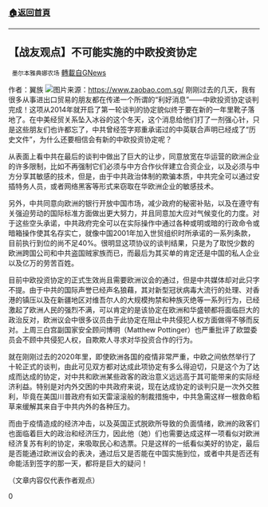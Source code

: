 ###  [:house:返回首頁](https://github.com/ourhimalayas/txt)
---

## 【战友观点】不可能实施的中欧投资协定
` 墨尔本雅典娜农场` [轉載自GNews](https://gnews.org/zh-hans/714921/)

作者：翼族
![]()![](https://gnews.org/wp-content/uploads/2021/01/Picture33.png)图片来源：https://www.zaobao.com.sg/
刚刚过去的几天，我有很多从事进出口贸易的朋友都在传递一个所谓的“利好消息”——中欧投资协定谈判完成！这项从2014年就开启了第一轮谈判的协定貌似终于要在新的一年里靴子落地了。在中美经贸关系坠入冰谷的这个冬天，这个消息给他们打了一剂强心针，只是这些朋友们也许都忘了，中共曾经签字郑重承诺过的中英联合声明已经成了“历史文件”，为什么还要相信会有新的中欧投资协定呢？

从表面上看中共在最后的谈判中做出了巨大的让步，同意放宽在华运营的欧洲企业的许多限制，比如不再强制它们必须与中方合作伙伴建立合资企业，以及必须与中方分享其敏感的技术，但是，由于中共政治体制的欺骗本质，中共完全可以通过安插特务人员，或者网络黑客等形式来窃取在华欧洲企业的敏感技术。

另外，中共同意向欧洲的银行开放中国市场，减少政府的秘密补贴，以及在遵守有关强迫劳动的国际标准方面做出更大努力，并且同意加大应对气候变化的力度。对于这些空头承诺，中共政府完全可以在实际操作中通过各种或明或暗的行政命令或暗箱操作使其名存实亡，就像中国2001年加入世贸组织时所承诺的一系列条款，目前执行到位的尚不足40%。很明显这项协议的谈判结果，只是为了取悦少数的欧洲跨国公司和中共盗国贼家族而已，而最后为其买单的肯定还是中国的私人企业以及亿万的劳苦百姓。

目前中欧投资协定的正式生效尚且需要欧洲议会的通过，但是中共媒体却对此只字不提。由于中共的国际声誉已经声名狼藉，其对新型冠状病毒大流行的处理、对香港的镇压以及在新疆地区对维吾尔人的大规模拘禁和种族灭绝等一系列行为，已经激起了欧洲人民的强烈不满，可以肯定的是该协定在欧洲和华盛顿都将面临巨大的政治反对，欧洲议会中很多议员由于此协定在阻止中共侵犯人权方面做得不够而反对。上周三白宫副国家安全顾问博明（Matthew Pottinger）也严重批评了欧盟委员会不顾中共侵犯人权，自欺欺人寻求对华投资合作的行为。

就在刚刚过去的2020年里，即使欧洲各国的疫情非常严重，中欧之间依然举行了十轮正式的谈判，由此可见双方都对达成此项协定有多么得迫切，只是这个为了达成而达成的协定，对中共和欧洲某些政客的政治意义远远高于其可能带来的实际经济利益。特别是对内外交困的中共政府来说，现在达成协定的谈判只是一次外交胜利，毕竟在美国川普政府有如天雷滚滚般的制裁措施中，中共急需这样一根救命稻草来缓解其来自于中共内外的各种压力。

而由于疫情造成的经济冲击，以及英国正式脱欧所导致的负面情绪，欧洲的政客们也面临着巨大的政治和经济压力，因此他（她）们也需要达成这样一项看似对欧洲经济复苏有利的协定，来吸取民心和选票。只是这样的一纸看似美好的协定，最后是否能通过欧洲议会的表决，通过后又是否能在中国实施到位，或者中共是否还有命能活到签字的那一天，都将是巨大的疑问！

（文章内容仅代表作者观点）

0
